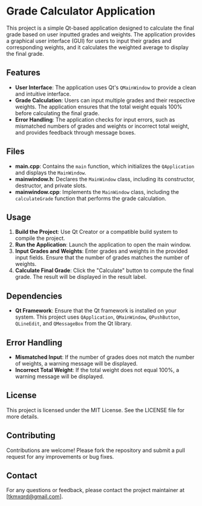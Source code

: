 # Grade Calculator Application

This project is a simple Qt-based application designed to calculate the final grade based on user inputted grades and weights. The application provides a graphical user interface (GUI) for users to input their grades and corresponding weights, and it calculates the weighted average to display the final grade.

## Features

- **User Interface**: The application uses Qt's `QMainWindow` to provide a clean and intuitive interface.
- **Grade Calculation**: Users can input multiple grades and their respective weights. The application ensures that the total weight equals 100% before calculating the final grade.
- **Error Handling**: The application checks for input errors, such as mismatched numbers of grades and weights or incorrect total weight, and provides feedback through message boxes.

## Files

- **main.cpp**: Contains the `main` function, which initializes the `QApplication` and displays the `MainWindow`.
- **mainwindow.h**: Declares the `MainWindow` class, including its constructor, destructor, and private slots.
- **mainwindow.cpp**: Implements the `MainWindow` class, including the `calculateGrade` function that performs the grade calculation.

## Usage

1. **Build the Project**: Use Qt Creator or a compatible build system to compile the project.
2. **Run the Application**: Launch the application to open the main window.
3. **Input Grades and Weights**: Enter grades and weights in the provided input fields. Ensure that the number of grades matches the number of weights.
4. **Calculate Final Grade**: Click the "Calculate" button to compute the final grade. The result will be displayed in the result label.

## Dependencies

- **Qt Framework**: Ensure that the Qt framework is installed on your system. This project uses `QApplication`, `QMainWindow`, `QPushButton`, `QLineEdit`, and `QMessageBox` from the Qt library.

## Error Handling

- **Mismatched Input**: If the number of grades does not match the number of weights, a warning message will be displayed.
- **Incorrect Total Weight**: If the total weight does not equal 100%, a warning message will be displayed.

## License

This project is licensed under the MIT License. See the LICENSE file for more details.

## Contributing

Contributions are welcome! Please fork the repository and submit a pull request for any improvements or bug fixes.

## Contact

For any questions or feedback, please contact the project maintainer at [tkmxqrd@gmail.com].